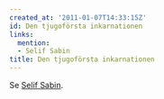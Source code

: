 ```yaml
---
created_at: '2011-01-07T14:33:15Z'
id: Den tjugoförsta inkarnationen
links:
  mention:
  - Selif Sabin
title: Den tjugoförsta inkarnationen
---
```


Se [Selif Sabin].

  [Selif Sabin]: Selif_Sabin
